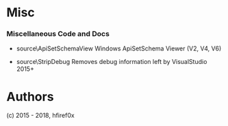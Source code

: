 # Misc

### Miscellaneous Code and Docs

* source\ApiSetSchemaView
Windows ApiSetSchema Viewer (V2, V4, V6)

* source\StripDebug
Removes debug information left by VisualStudio 2015+

# Authors

(c) 2015 - 2018, hfiref0x